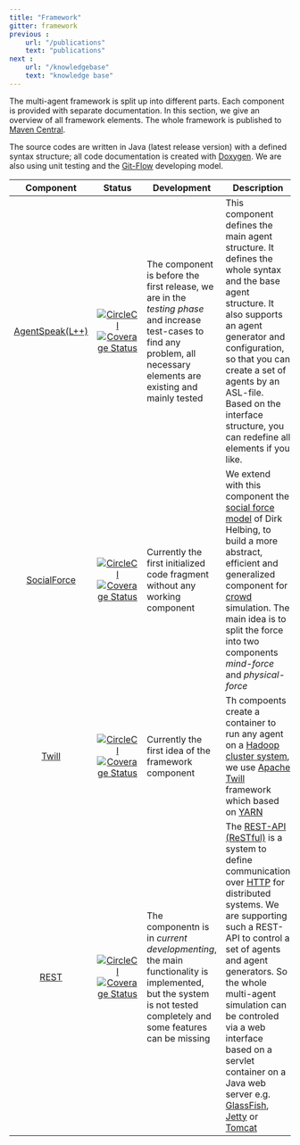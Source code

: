 ```yaml
---
title: "Framework"
gitter: framework
previous :
    url: "/publications"
    text: "publications"
next :
    url: "/knowledgebase"
    text: "knowledge base"
---
```


The multi-agent framework is split up into different parts. Each component is provided with separate documentation. In this section, we give an overview of all framework elements. The whole framework is published to [Maven Central](http://mvnrepository.com).

The source codes are written in Java (latest release version) with a defined syntax structure; all code documentation is created with [Doxygen](http://www.doxygen.org). We are also using unit testing and the [Git-Flow](http://nvie.com/posts/a-successful-git-branching-model/) developing model.


|  __Component__  | __Status__ | __Development__ | __Description__ |
|:---------------:|:----------:|-----------------|-----------------|
| [AgentSpeak(L++)](agentspeak) | [![CircleCI](https://circleci.com/gh/LightJason/AgentSpeak.svg?style=shield)](https://circleci.com/gh/LightJason/AgentSpeak) <br/> [![Coverage Status](https://coveralls.io/repos/github/LightJason/AgentSpeak/badge.svg?branch=master)](https://coveralls.io/github/LightJason/AgentSpeak?branch=master) | The component is before the first release, we are in the _testing phase_ and increase test-cases to find any problem, all necessary elements are existing and mainly tested | This component defines the main agent structure. It defines the whole syntax and the base agent structure. It also supports an agent generator and configuration, so that you can create a set of agents by an ASL-file. Based on the interface structure, you can redefine all elements if you like. |
| [SocialForce](https://github.com/LightJason/SocialForce) | [![CircleCI](https://circleci.com/gh/LightJason/SocialForce.svg?style=shield)](https://circleci.com/gh/LightJason/SocialForce) <br/> [![Coverage Status](https://coveralls.io/repos/github/LightJason/SocialForce/badge.svg?branch=master)](https://coveralls.io/github/LightJason/SocialForce?branch=master) | Currently the first initialized code fragment without any working component| We extend with this component the [social force model](https://en.wikipedia.org/wiki/Social_force_model) of Dirk Helbing, to build a more abstract, efficient and generalized component for [crowd](https://en.wikipedia.org/wiki/Crowd_simulation) simulation. The main idea is to split the force into two components _mind-force_ and _physical-force_  |
| [Twill](https://github.com/LightJason/Twill) | [![CircleCI](https://circleci.com/gh/LightJason/Twill.svg?style=shield)](https://circleci.com/gh/LightJason/Twill) <br/> [![Coverage Status](https://coveralls.io/repos/github/LightJason/Twill/badge.svg?branch=master)](https://coveralls.io/github/LightJason/Twill?branch=master) | Currently the first idea of the framework component | Th compoents create a container to run any agent on a [Hadoop cluster system](https://en.wikipedia.org/wiki/Apache_Hadoop), we use [Apache Twill](http://twill.apache.org/) framework which based on [YARN](https://hadoop.apache.org/docs/current/hadoop-yarn/hadoop-yarn-site/YARN.html) |
| [REST](https://github.com/LightJason/REST) | [![CircleCI](https://circleci.com/gh/LightJason/REST.svg?style=shield)](https://circleci.com/gh/LightJason/REST) <br/> [![Coverage Status](https://coveralls.io/repos/github/LightJason/REST/badge.svg?branch=master)](https://coveralls.io/github/LightJason/REST?branch=master) | The componentn is in _current developmenting_, the main functionality is implemented, but the system is not tested completely and some features can be missing  | The [REST-API (ReSTful)](https://en.wikipedia.org/wiki/Representational_state_transfer) is a system to define communication over [HTTP](https://en.wikipedia.org/wiki/Hypertext_Transfer_Protocol) for distributed systems. We are supporting such a REST-API to control a set of agents and agent generators. So the whole multi-agent simulation can be controled via a web interface based on a servlet container on a Java web server e.g. [GlassFish](https://en.wikipedia.org/wiki/GlassFish), [Jetty](https://en.wikipedia.org/wiki/Jetty_(web_server)) or [Tomcat](https://en.wikipedia.org/wiki/Apache_Tomcat) |
